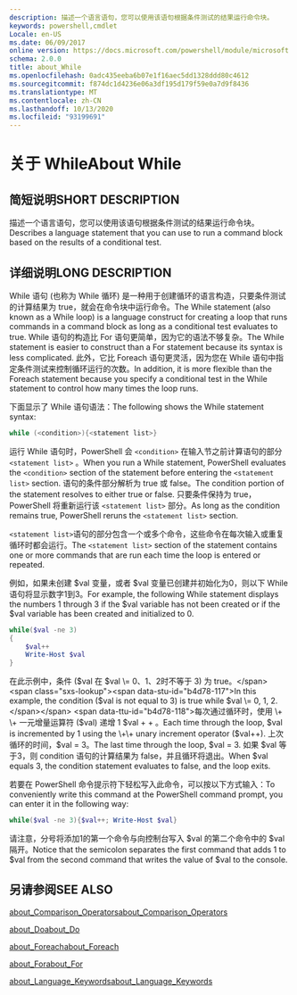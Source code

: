```yaml
---
description: 描述一个语言语句，您可以使用该语句根据条件测试的结果运行命令块。
keywords: powershell,cmdlet
Locale: en-US
ms.date: 06/09/2017
online version: https://docs.microsoft.com/powershell/module/microsoft.powershell.core/about/about_while?view=powershell-6&WT.mc_id=ps-gethelp
schema: 2.0.0
title: about_While
ms.openlocfilehash: 0adc435eeba6b07e1f16aec5dd1328ddd80c4612
ms.sourcegitcommit: f874dc1d4236e06a3df195d179f59e0a7d9f8436
ms.translationtype: MT
ms.contentlocale: zh-CN
ms.lasthandoff: 10/13/2020
ms.locfileid: "93199691"
---
```

# <a name="about-while"></a><span data-ttu-id="b4d78-104">关于 While</span><span class="sxs-lookup"><span data-stu-id="b4d78-104">About While</span></span>

## <a name="short-description"></a><span data-ttu-id="b4d78-105">简短说明</span><span class="sxs-lookup"><span data-stu-id="b4d78-105">SHORT DESCRIPTION</span></span>
<span data-ttu-id="b4d78-106">描述一个语言语句，您可以使用该语句根据条件测试的结果运行命令块。</span><span class="sxs-lookup"><span data-stu-id="b4d78-106">Describes a language statement that you can use to run a command block based on the results of a conditional test.</span></span>

## <a name="long-description"></a><span data-ttu-id="b4d78-107">详细说明</span><span class="sxs-lookup"><span data-stu-id="b4d78-107">LONG DESCRIPTION</span></span>

<span data-ttu-id="b4d78-108">While 语句 (也称为 While 循环) 是一种用于创建循环的语言构造，只要条件测试的计算结果为 true，就会在命令块中运行命令。</span><span class="sxs-lookup"><span data-stu-id="b4d78-108">The While statement (also known as a While loop) is a language construct for creating a loop that runs commands in a command block as long as a conditional test evaluates to true.</span></span> <span data-ttu-id="b4d78-109">While 语句的构造比 For 语句更简单，因为它的语法不够复杂。</span><span class="sxs-lookup"><span data-stu-id="b4d78-109">The While statement is easier to construct than a For statement because its syntax is less complicated.</span></span> <span data-ttu-id="b4d78-110">此外，它比 Foreach 语句更灵活，因为您在 While 语句中指定条件测试来控制循环运行的次数。</span><span class="sxs-lookup"><span data-stu-id="b4d78-110">In addition, it is more flexible than the Foreach statement because you specify a conditional test in the While statement to control how many times the loop runs.</span></span>

<span data-ttu-id="b4d78-111">下面显示了 While 语句语法：</span><span class="sxs-lookup"><span data-stu-id="b4d78-111">The following shows the While statement syntax:</span></span>

```powershell
while (<condition>){<statement list>}
```

<span data-ttu-id="b4d78-112">运行 While 语句时，PowerShell 会 `<condition>` 在输入节之前计算语句的部分 `<statement list>` 。</span><span class="sxs-lookup"><span data-stu-id="b4d78-112">When you run a While statement, PowerShell evaluates the `<condition>` section of the statement before entering the `<statement list>` section.</span></span> <span data-ttu-id="b4d78-113">语句的条件部分解析为 true 或 false。</span><span class="sxs-lookup"><span data-stu-id="b4d78-113">The condition portion of the statement resolves to either true or false.</span></span> <span data-ttu-id="b4d78-114">只要条件保持为 true，PowerShell 将重新运行该 `<statement list>` 部分。</span><span class="sxs-lookup"><span data-stu-id="b4d78-114">As long as the condition remains true, PowerShell reruns the `<statement list>` section.</span></span>

<span data-ttu-id="b4d78-115">`<statement list>`语句的部分包含一个或多个命令，这些命令在每次输入或重复循环时都会运行。</span><span class="sxs-lookup"><span data-stu-id="b4d78-115">The `<statement list>` section of the statement contains one or more commands that are run each time the loop is entered or repeated.</span></span>

<span data-ttu-id="b4d78-116">例如，如果未创建 $val 变量，或者 $val 变量已创建并初始化为0，则以下 While 语句将显示数字1到3。</span><span class="sxs-lookup"><span data-stu-id="b4d78-116">For example, the following While statement displays the numbers 1 through 3 if the $val variable has not been created or if the $val variable has been created and initialized to 0.</span></span>

```powershell
while($val -ne 3)
{
    $val++
    Write-Host $val
}
```

<span data-ttu-id="b4d78-117">在此示例中，条件 ($val 在 $val \= 0、1、2时不等于 3) 为 true。</span><span class="sxs-lookup"><span data-stu-id="b4d78-117">In this example, the condition ($val is not equal to 3) is true while $val \= 0, 1, 2.</span></span> <span data-ttu-id="b4d78-118">每次通过循环时，使用 \+ \+ 一元增量运算符 ($val) 递增 1 $val \+ \+ 。</span><span class="sxs-lookup"><span data-stu-id="b4d78-118">Each time through the loop, $val is incremented by 1 using the \+\+ unary increment operator ($val\+\+).</span></span> <span data-ttu-id="b4d78-119">上次循环的时间，$val \= 3。</span><span class="sxs-lookup"><span data-stu-id="b4d78-119">The last time through the loop, $val \= 3.</span></span> <span data-ttu-id="b4d78-120">如果 $val 等于3，则 condition 语句的计算结果为 false，并且循环将退出。</span><span class="sxs-lookup"><span data-stu-id="b4d78-120">When $val equals 3, the condition statement evaluates to false, and the loop exits.</span></span>

<span data-ttu-id="b4d78-121">若要在 PowerShell 命令提示符下轻松写入此命令，可以按以下方式输入：</span><span class="sxs-lookup"><span data-stu-id="b4d78-121">To conveniently write this command at the PowerShell command prompt, you can enter it in the following way:</span></span>

```powershell
while($val -ne 3){$val++; Write-Host $val}
```

<span data-ttu-id="b4d78-122">请注意，分号将添加1的第一个命令与向控制台写入 $val 的第二个命令中的 $val 隔开。</span><span class="sxs-lookup"><span data-stu-id="b4d78-122">Notice that the semicolon separates the first command that adds 1 to $val from the second command that writes the value of $val to the console.</span></span>

## <a name="see-also"></a><span data-ttu-id="b4d78-123">另请参阅</span><span class="sxs-lookup"><span data-stu-id="b4d78-123">SEE ALSO</span></span>

[<span data-ttu-id="b4d78-124">about_Comparison_Operators</span><span class="sxs-lookup"><span data-stu-id="b4d78-124">about_Comparison_Operators</span></span>](about_Comparison_Operators.md)

[<span data-ttu-id="b4d78-125">about_Do</span><span class="sxs-lookup"><span data-stu-id="b4d78-125">about_Do</span></span>](about_Do.md)

[<span data-ttu-id="b4d78-126">about_Foreach</span><span class="sxs-lookup"><span data-stu-id="b4d78-126">about_Foreach</span></span>](about_Foreach.md)

[<span data-ttu-id="b4d78-127">about_For</span><span class="sxs-lookup"><span data-stu-id="b4d78-127">about_For</span></span>](about_For.md)

[<span data-ttu-id="b4d78-128">about_Language_Keywords</span><span class="sxs-lookup"><span data-stu-id="b4d78-128">about_Language_Keywords</span></span>](about_Language_Keywords.md)

